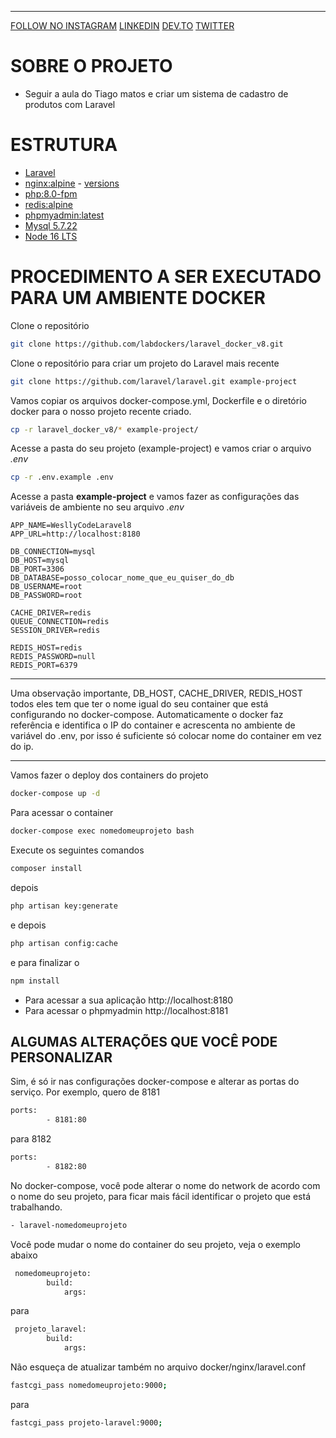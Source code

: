 ****
[FOLLOW NO INSTAGRAM](https://www.instagram.com/wesllycode/)
[LINKEDIN](https://www.linkedin.com/in/weslly-sousa-a0bb2647/)
[DEV.TO](https://dev.to/wesllycode)
[TWITTER](https://twitter.com/wesllycode)

# SOBRE O PROJETO
- Seguir a aula do Tiago matos e criar um sistema de cadastro de produtos com Laravel

# ESTRUTURA
 * [Laravel](https://laravel.com)
 * [nginx:alpine](https://hub.docker.com/_/nginx) - [versions](https://nginx.org/en/CHANGES)
 * [php:8.0-fpm](https://hub.docker.com/_/php)
 * [redis:alpine](https://hub.docker.com/_/redis)
 * [phpmyadmin:latest](https://hub.docker.com/_/phpmyadmin)
 * [Mysql 5.7.22](https://hub.docker.com/_/mysql)
 * [Node 16 LTS](https://github.com/nodesource/distributions#debmanual)


 # PROCEDIMENTO A SER EXECUTADO PARA UM AMBIENTE DOCKER

Clone o repositório 
```sh
git clone https://github.com/labdockers/laravel_docker_v8.git
```

Clone o repositório para criar um projeto do Laravel mais recente
```sh
git clone https://github.com/laravel/laravel.git example-project
```

Vamos copiar os arquivos docker-compose.yml, Dockerfile e o diretório docker para o nosso 
projeto recente criado.
```sh
cp -r laravel_docker_v8/* example-project/
```

Acesse a pasta do seu projeto (example-project) e vamos criar o arquivo *.env*
```sh
cp -r .env.example .env
```

Acesse a pasta **example-project** e vamos fazer as configurações das
variáveis de ambiente no seu arquivo *.env*
```dosini
APP_NAME=WesllyCodeLaravel8
APP_URL=http://localhost:8180

DB_CONNECTION=mysql
DB_HOST=mysql
DB_PORT=3306
DB_DATABASE=posso_colocar_nome_que_eu_quiser_do_db
DB_USERNAME=root
DB_PASSWORD=root

CACHE_DRIVER=redis
QUEUE_CONNECTION=redis
SESSION_DRIVER=redis

REDIS_HOST=redis
REDIS_PASSWORD=null
REDIS_PORT=6379
```


----
Uma observação importante,  DB_HOST, CACHE_DRIVER, REDIS_HOST todos eles tem que ter o nome igual do seu container que está configurando no docker-compose. Automaticamente o docker faz referência e identifica o IP do container e acrescenta no ambiente de variável do .env, por isso é suficiente só colocar nome do container em vez do ip.

----

Vamos fazer o deploy dos containers do projeto
```sh
docker-compose up -d
```

Para acessar o container
```sh
docker-compose exec nomedomeuprojeto bash
```

Execute os seguintes comandos
```sh
composer install
```
depois
```sh
php artisan key:generate
```
e depois
```sh
php artisan config:cache
```
e para finalizar o 
```sh
npm install
```

- Para acessar a sua aplicação  http://localhost:8180
- Para acessar o phpmyadmin http://localhost:8181

## ALGUMAS ALTERAÇÕES QUE VOCÊ PODE PERSONALIZAR
Sim, é só ir nas configurações docker-compose e alterar as portas do serviço.
Por exemplo, quero de 8181

```sh
ports:
        - 8181:80
```
para 8182
```sh
ports:
        - 8182:80
```


No docker-compose, você pode alterar o nome do network de acordo com o nome do seu projeto, para ficar mais fácil
identificar o projeto que está trabalhando.
```sh
- laravel-nomedomeuprojeto
```

Você pode mudar o nome do container do seu projeto, veja o exemplo abaixo

```sh
 nomedomeuprojeto:
        build: 
            args: 
```
para
```sh
 projeto_laravel:
        build: 
            args: 
```
Não esqueça de atualizar também no arquivo docker/nginx/laravel.conf
```sh
fastcgi_pass nomedomeuprojeto:9000;
```
para
```sh
fastcgi_pass projeto-laravel:9000;
```
